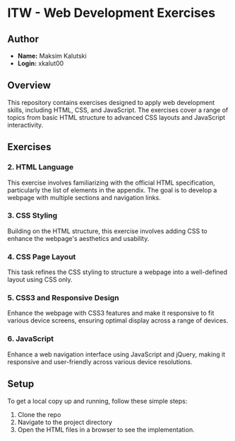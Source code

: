 

# ITW - Web Development Exercises

## Author

- **Name:** Maksim Kalutski
- **Login:** xkalut00

## Overview

This repository contains exercises designed to apply web development skills, including HTML, CSS, and JavaScript. The
exercises cover a range of topics from basic HTML structure to advanced CSS layouts and JavaScript
interactivity.

## Exercises

### 2. HTML Language

This exercise involves familiarizing with the official HTML specification, particularly the list of elements in the
appendix. The goal is to develop a webpage with multiple sections and navigation links.

### 3. CSS Styling

Building on the HTML structure, this exercise involves adding CSS to enhance the webpage's aesthetics and usability.

### 4. CSS Page Layout

This task refines the CSS styling to structure a webpage into a well-defined layout using CSS only.

### 5. CSS3 and Responsive Design

Enhance the webpage with CSS3 features and make it responsive to fit various device screens, ensuring optimal display
across a range of devices.

### 6. JavaScript
Enhance a web navigation interface using JavaScript and jQuery, making it responsive and
user-friendly across various device resolutions. 

## Setup

To get a local copy up and running, follow these simple steps:

1. Clone the repo
2. Navigate to the project directory
3. Open the HTML files in a browser to see the implementation.
